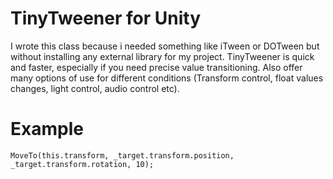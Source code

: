# TinyTweener for Unity
I wrote this class because i needed something like iTween or DOTween but without installing any external library for my project. TinyTweener is quick and faster, especially if you need precise value transitioning. Also offer many options of use for different conditions (Transform control, float values changes, light control, audio control etc). 
# Example
```
MoveTo(this.transform, _target.transform.position, _target.transform.rotation, 10);
```
